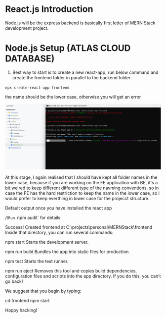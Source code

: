 # React.js Introduction
Node.js will be the express backend is basically first letter of MERN Stack development project.

# Node.js Setup (ATLAS CLOUD DATABASE)

1.	Best way to start is to create a new react-app, run below command and create the frontend folder in parallel to the backend folder.

`npx create-react-app frontend`

the name should be the lower case, otherwise you will get an error

![creation of new react app in progress](https://github.com/jitendrasoni/MERNStack/blob/main/Setup/React/image/001%20InProgress.png?raw=true)

At this stage, I again realised that I should have kept all folder names in the lower case, because if you are working on the FE application with BE, it's a bit weired to keep different different type of the navming conventions, so in case the FE has the hard restriction to keep the name in the lower case, so I would prefer to keep everthing in lower case for the projecct structure.

Default output once you have installed the react app

//`Run `npm audit` for details.

Success! Created frontend at C:\projects\personal\MERNStack\frontend
Inside that directory, you can run several commands:

  npm start
    Starts the development server.

  npm run build
    Bundles the app into static files for production.

  npm test
    Starts the test runner.

  npm run eject
    Removes this tool and copies build dependencies, configuration files
    and scripts into the app directory. If you do this, you can’t go back!

We suggest that you begin by typing:

  cd frontend
  npm start

Happy hacking!
`


